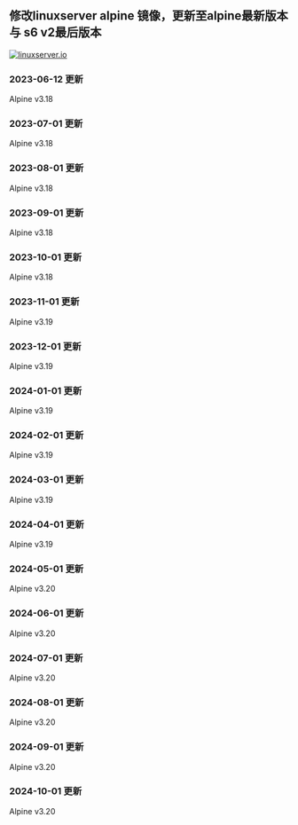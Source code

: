 ## 修改linuxserver alpine 镜像，更新至alpine最新版本与 s6 v2最后版本


<!-- DO NOT EDIT THIS FILE MANUALLY  -->
<!-- Please read the CONTRIBUTING.md -->

[linuxserverurl]: https://linuxserver.io
[forumurl]: https://forum.linuxserver.io
[ircurl]: https://www.linuxserver.io/irc/
[appurl]: https://alpinelinux.org

[![linuxserver.io](https://raw.githubusercontent.com/linuxserver/docker-templates/master/linuxserver.io/img/linuxserver_medium.png?v=4&s=4000)][linuxserverurl]


### 2023-06-12 更新
Alpine v3.18

### 2023-07-01 更新
Alpine v3.18

### 2023-08-01 更新
Alpine v3.18

### 2023-09-01 更新
Alpine v3.18

### 2023-10-01 更新
Alpine v3.18

### 2023-11-01 更新
Alpine v3.19

### 2023-12-01 更新
Alpine v3.19

### 2024-01-01 更新
Alpine v3.19

### 2024-02-01 更新
Alpine v3.19

### 2024-03-01 更新
Alpine v3.19

### 2024-04-01 更新
Alpine v3.19

### 2024-05-01 更新
Alpine v3.20

### 2024-06-01 更新
Alpine v3.20

### 2024-07-01 更新
Alpine v3.20

### 2024-08-01 更新
Alpine v3.20

### 2024-09-01 更新
Alpine v3.20

### 2024-10-01 更新
Alpine v3.20


